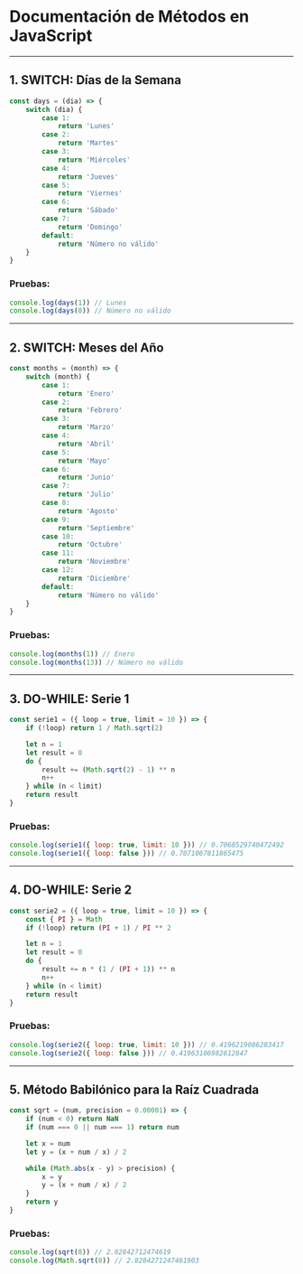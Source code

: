 # Documentación de Métodos en JavaScript

---

## 1. SWITCH: Días de la Semana

```js
const days = (dia) => {
	switch (dia) {
		case 1:
			return 'Lunes'
		case 2:
			return 'Martes'
		case 3:
			return 'Miércoles'
		case 4:
			return 'Jueves'
		case 5:
			return 'Viernes'
		case 6:
			return 'Sábado'
		case 7:
			return 'Domingo'
		default:
			return 'Número no válido'
	}
}
```

### Pruebas:

```js
console.log(days(1)) // Lunes
console.log(days(8)) // Número no válido
```

---

## 2. SWITCH: Meses del Año

```js
const months = (month) => {
	switch (month) {
		case 1:
			return 'Enero'
		case 2:
			return 'Febrero'
		case 3:
			return 'Marzo'
		case 4:
			return 'Abril'
		case 5:
			return 'Mayo'
		case 6:
			return 'Junio'
		case 7:
			return 'Julio'
		case 8:
			return 'Agosto'
		case 9:
			return 'Septiembre'
		case 10:
			return 'Octubre'
		case 11:
			return 'Noviembre'
		case 12:
			return 'Diciembre'
		default:
			return 'Número no válido'
	}
}
```

### Pruebas:

```js
console.log(months(1)) // Enero
console.log(months(13)) // Número no válido
```

---

## 3. DO-WHILE: Serie 1

```js
const serie1 = ({ loop = true, limit = 10 }) => {
	if (!loop) return 1 / Math.sqrt(2)

	let n = 1
	let result = 0
	do {
		result += (Math.sqrt(2) - 1) ** n
		n++
	} while (n < limit)
	return result
}
```

### Pruebas:

```js
console.log(serie1({ loop: true, limit: 10 })) // 0.7068529740472492
console.log(serie1({ loop: false })) // 0.7071067811865475
```

---

## 4. DO-WHILE: Serie 2

```js
const serie2 = ({ loop = true, limit = 10 }) => {
	const { PI } = Math
	if (!loop) return (PI + 1) / PI ** 2

	let n = 1
	let result = 0
	do {
		result += n * (1 / (PI + 1)) ** n
		n++
	} while (n < limit)
	return result
}
```

### Pruebas:

```js
console.log(serie2({ loop: true, limit: 10 })) // 0.4196219086283417
console.log(serie2({ loop: false })) // 0.41963106982612847
```

---

## 5. Método Babilónico para la Raíz Cuadrada

```js
const sqrt = (num, precision = 0.00001) => {
	if (num < 0) return NaN
	if (num === 0 || num === 1) return num

	let x = num
	let y = (x + num / x) / 2

	while (Math.abs(x - y) > precision) {
		x = y
		y = (x + num / x) / 2
	}
	return y
}
```

### Pruebas:

```js
console.log(sqrt(8)) // 2.82842712474619
console.log(Math.sqrt(8)) // 2.8284271247461903
```
